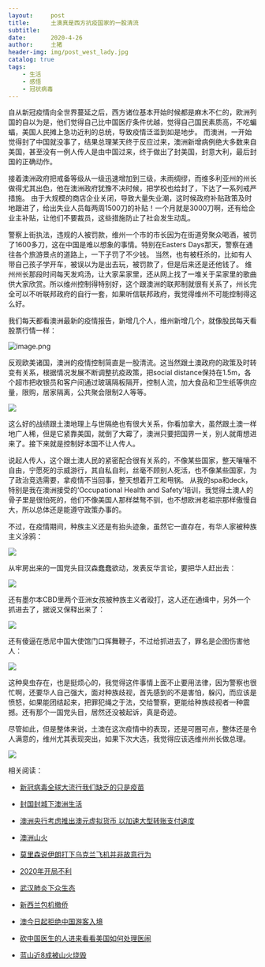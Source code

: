 ```yaml
---
layout:     post
title:      土澳真是西方抗疫国家的一股清流
subtitle:   
date:       2020-4-26
author:     土猪
header-img: img/post_west_lady.jpg
catalog: true
tags:
    - 生活
    - 感悟
    - 冠状病毒
---
```



自从新冠疫情向全世界蔓延之后，西方诸位基本开始时候都是麻木不仁的，欧洲列国的自以为是，他们觉得自己比中国医疗条件优越，觉得自己国民素质高，不吃蝙蝠，美国人民摊上急功近利的总统，导致疫情泛滥到如是地步。 而澳洲，一开始觉得封了中国就没事了，结果总理某天终于反应过来，澳洲新增病例绝大多数来自美国，甚至没有一例人传人是由中国过来，终于做出了封美国，封意大利，最后封国的正确动作。



接着澳洲政府把戒备等级从一级迅速增加到三级，未雨绸缪，而维多利亚州的州长做得尤其出色，他在澳洲政府犹豫不决时候，把学校也给封了，下达了一系列戒严措施。 由于大规模的商店企业关闭，导致大量失业潮，这时候政府补贴政策及时地跟进了，给出失业人员每两周1500刀的补贴！一个月就是3000刀啊，还有给企业主补贴，让他们不要裁员，这些措施防止了社会发生动乱。 



警察上街执法，违规的人被罚款，维州一个市的市长因为在街道旁聚众喝酒，被罚了1600多刀，这在中国是难以想象的事情。特别在Easters Days那天，警察在通往各个旅游景点的道路上，一下子罚了不少钱。 当然，也有被枉杀的，比如有人带自己孩子学开车，被误以为是出去玩，被罚款了，但是后来还是还他钱了。 维州州长那段时间每天发鸡汤，让大家呆家里，还从网上找了一堆关于呆家里的歌曲供大家欣赏。所以维州控制得特别好，这个跟澳洲的联邦制就很有关系了，州长完全可以不听联邦政府的自行一套，如果听信联邦政府，我觉得维州不可能控制得这么好。





我们每天都看澳洲最新的疫情报告，新增几个人，维州新增几个，就像股民每天看股票行情一样：


![image.png](https://images.hive.blog/DQmYZJGRiLAgX5XUr14kzXBrkiofwWMAo6ZgfrbPxqLscUh/image.png)


反观欧美诸国，澳洲的疫情控制简直是一股清流。这当然跟土澳政府的政策及时转变有关系，根据情况发展不断调整抗疫政策，把social distance保持在1.5m，各个超市把收银员和客户间通过玻璃隔板隔开，控制人流，加大食品和卫生纸等供应量，限购，居家隔离，公共聚会限制2人等等。


![](https://www.seton.net.au/media/catalog/product/cache/1/image/9df78eab33525d08d6e5fb8d27136e95/k/e/keep_your_distance_help_prevent_the_spread_-_450_x_300mm_poly.jpg)



这么好的战绩跟土澳地理上与世隔绝也有很大关系，你看加拿大，虽然跟土澳一样地广人稀，但是它紧靠美国，就倒了大霉了，澳洲只要把国界一关，别人就甭想进来了。接下来就是控制好本国不让人传人。



说起人传人，这个跟土澳人民的紧密配合很有关系的，不像某些国家，整天嚷嚷不自由，宁愿死的示威游行，其自私自利，丝毫不顾别人死活，也不像某些国家，为了政治竞选需要，拿疫情不当回事，整天想着开工和甩锅。 从我的spa和deck，特别是我在澳洲接受的‘Occupational Health and Safety’培训，我觉得土澳人的骨子里是很怕死的，他们不像美国人那样桀骜不驯，也不想欧洲老祖宗那样傲慢自大，所以总体还是能遵守政策办事的。




不过，在疫情期间，种族主义还是有抬头迹象，虽然它一直存在，有华人家被种族主义涂鸦：


![](https://www.abc.net.au/news/image/12170224-3x2-700x467.jpg)



从牢房出来的一国党头目汉森蠢蠢欲动，发表反华言论，要把华人赶出去：

![](https://5b0988e595225.cdn.sohucs.com/images/20181017/975f99faa3ca4aeb82e809d65772dc8c.jpeg)


还有墨尔本CBD里两个亚洲女孩被种族主义者殴打，这人还在通缉中，另外一个抓进去了，据说又保释出来了：

![](https://content.police.vic.gov.au/sites/default/files/2020-04/Female%20two%20-%20Elizabeth%20St.JPG)



还有傻逼在悉尼中国大使馆门口挥舞鞭子，不过给抓进去了，罪名是企图伤害他人：

![](https://images.7news.com.au/publication/C-968671/f9b9a9f3d0c673e723c185827393f785d5110c7a-16x9-x0y0w2000h1125.png?imwidth=828&impolicy=sevennews_v2)



这种臭虫存在，也是挺烦心的，我觉得这件事情上面不止要用法律，因为警察也很忙啊，还要华人自己强大，面对种族歧视，首先感到的不是害怕，躲闪，而应该是愤怒，如果能团结起来，把罪犯绳之于法，交给警察，更能给种族歧视者一种震撼。还有那个一国党头目，居然还没被起诉，真是奇迹。



尽管如此，但是整体来说，土澳在这次疫情中的表现，还是可圈可点，整体还是令人满意的，维州尤其表现突出，如果下次大选，我觉得应该选维州州长做总理。

![](https://cn.theaustralian.com.au/wp-content/uploads/2019/07/139a10686718b03dd3f8ea15e55d3cac.jpg?w=649)




相关阅读：

- [新冠病毒全球大流行我们缺乏的只是疫苗](http://livinginau.life/2020/04/05/%E6%96%B0%E5%86%A0%E7%97%85%E6%AF%92%E5%85%A8%E7%90%83%E5%A4%A7%E6%B5%81%E8%A1%8C%E6%88%91%E4%BB%AC%E7%BC%BA%E4%B9%8F%E7%9A%84%E5%8F%AA%E6%98%AF%E7%96%AB%E8%8B%97/)

- [封国封城下澳洲生活](http://livinginau.life/2020/04/02/%E5%B0%81%E5%9B%BD%E5%B0%81%E5%9F%8E%E4%B8%8B%E6%BE%B3%E6%B4%B2%E7%94%9F%E6%B4%BB/)
- [澳洲央行考虑推出澳元虚拟货币 以加速大型转账支付速度](http://livinginau.life/2020/01/12/%E6%BE%B3%E6%B4%B2%E5%A4%AE%E8%A1%8C%E8%80%83%E8%99%91%E6%8E%A8%E5%87%BA%E6%BE%B3%E5%85%83%E8%99%9A%E6%8B%9F%E8%B4%A7%E5%B8%81/)

- [澳洲山火](http://livinginau.life/2020/01/11/%E6%BE%B3%E6%B4%B2%E5%B1%B1%E7%81%AB/)

- [莫里森说伊朗打下乌克兰飞机并非故意行为](http://livinginau.life/2020/01/11/%E4%BC%8A%E6%9C%97%E6%89%93%E4%B8%8B%E4%B9%8C%E5%85%8B%E5%85%B0%E9%A3%9E%E6%9C%BA%E5%B9%B6%E9%9D%9E%E6%95%85%E6%84%8F%E8%A1%8C%E4%B8%BA/)

- [2020年开局不利](http://livinginau.life/2020/02/06/2020%E5%BC%80%E5%B1%80%E4%B8%8D%E5%88%A9/)

- [武汉肺炎下众生态](http://livinginau.life/2020/02/03/%E6%AD%A6%E6%B1%89%E8%82%BA%E7%82%8E%E4%B8%8B%E4%BC%97%E7%94%9F%E6%80%81/)

- [新西兰包机撤侨](http://livinginau.life/2020/02/03/%E6%96%B0%E8%A5%BF%E5%85%B0%E5%B0%86%E5%8C%85%E6%9C%BA%E6%8A%8A%E6%BE%B3%E6%B4%B2%E5%92%8C%E6%96%B0%E8%A5%BF%E5%85%B0%E5%85%AC%E6%B0%91%E5%B8%A6%E7%A6%BB%E6%AD%A6%E6%B1%89%E5%89%8D%E5%BE%80%E6%96%B0%E8%A5%BF%E5%85%B0/)

- [澳今日起拒绝中国游客入境](http://livinginau.life/2020/02/01/%E6%BE%B3%E6%B4%B2%E4%BB%8E%E4%BB%8A%E6%97%A5%E8%B5%B7%E6%8B%92%E7%BB%9D%E4%BB%8E%E4%B8%AD%E5%9B%BD%E6%9D%A5%E7%9A%84%E4%BA%BA%E5%85%A5%E5%A2%83/)

- [砍中国医生的人进来看看美国如何处理医闹](http://livinginau.life/2020/01/30/%E7%A0%8D%E4%B8%AD%E5%9B%BD%E5%8C%BB%E7%94%9F%E7%9A%84/)

- [蓝山近8成被山火烧毁](http://livinginau.life/2020/01/20/%E8%93%9D%E5%B1%B1%E8%BF%91%E5%85%AB%E6%88%90%E8%A2%AB%E6%9E%97%E7%81%AB%E7%83%A7%E6%AF%81/)

